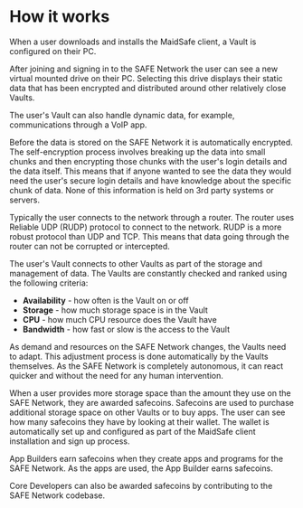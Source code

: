 # How it works

When a user downloads and installs the MaidSafe client, a Vault is configured on their PC.

After joining and signing in to the SAFE Network the user can see a new virtual mounted drive on their PC. Selecting this drive displays their static data that has been encrypted and distributed around other relatively close Vaults.

The user's Vault can also handle dynamic data, for example, communications through a VoIP app.

Before the data is stored on the SAFE Network it is automatically encrypted. The self-encryption process involves breaking up the data into small chunks and then encrypting those chunks with the user's login details and the data itself. This means that if anyone wanted to see the data they would need the user's secure login details and have knowledge about the specific chunk of data. None of this information is held on 3rd party systems or servers.

Typically the user connects to the network through a router. The router uses Reliable UDP (RUDP) protocol to connect to the network. RUDP is a more robust protocol than UDP and TCP. This means that data going through the router can not be corrupted or intercepted.

The user's Vault connects to other Vaults as part of the storage and management of data. The Vaults are constantly checked and ranked using the following criteria:

* **Availability** - how often is the Vault on or off
* **Storage** - how much storage space is in the Vault
* **CPU** - how much CPU resource does the Vault have
* **Bandwidth** - how fast or slow is the access to the Vault

As demand and resources on the SAFE Network changes, the Vaults need to adapt. This adjustment process is done automatically by the Vaults themselves. As the SAFE Network is completely autonomous, it can react quicker and without the need for any human intervention.

When a user provides more storage space than the amount they use on the SAFE Network, they are awarded safecoins. Safecoins are used to purchase additional storage space on other Vaults or to buy apps. The user can see how many safecoins they have by looking at their wallet. The wallet is automatically set up and configured as part of the MaidSafe client installation and sign up process.

App Builders earn safecoins when they create apps and programs for the SAFE Network. As the apps are used, the App Builder earns safecoins.

Core Developers can also be awarded safecoins by contributing to the SAFE Network codebase.
